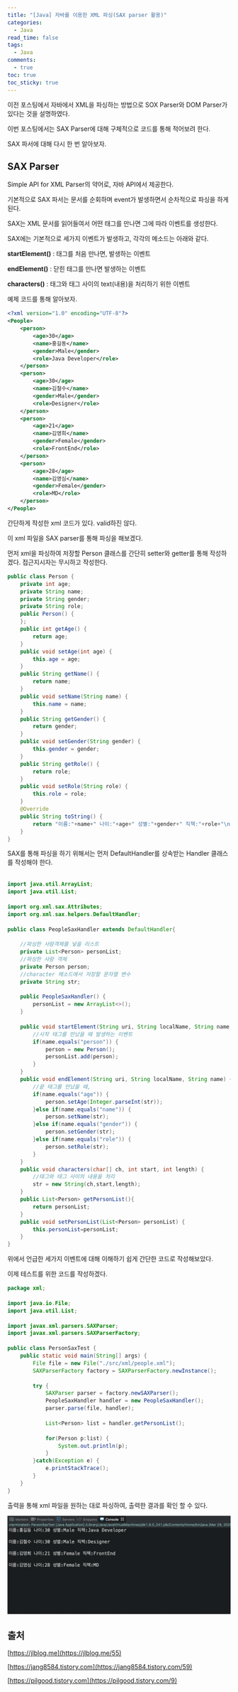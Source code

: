 ```yaml
---
title: "[Java] 자바를 이용한 XML 파싱(SAX parser 활용)"
categories:
  - Java
read_time: false
tags:
  - Java
comments:
  - true
toc: true
toc_sticky: true
---
```

이전 포스팅에서 자바에서 XML을 파싱하는 방법으로 SOX Parser와 DOM Parser가 있다는 것을 설명하였다.

이번 포스팅에서는 SAX Parser에 대해 구체적으로 코드를 통해 적어보려 한다.

SAX 파서에 대해 다시 한 번 알아보자.

## SAX Parser
Simple API for XML Parser의 약어로, 자바 API에서 제공한다.

기본적으로 SAX 파서는 문서를 순회하며 event가 발생하면서 순차적으로 파싱을 하게 된다. 

SAX는 XML 문서를 읽어들여서 어떤 태그를 만나면 그에 따라 이벤트를 생성한다.

SAX에는 기본적으로 세가지 이벤트가 발생하고, 각각의 메소드는 아래와 같다.

__startElement()__ : 태그를 처음 만나면, 발생하는 이벤트

__endElement()__ : 닫힌 태그를 만나면 발생하는 이벤트

__characters()__ : 태그와 태그 사이의 text(내용)을 처리하기 위한 이벤트

예제 코드를 통해 알아보자.

```xml
<?xml version="1.0" encoding="UTF-8"?>
<People>
	<person>
		<age>30</age>
		<name>홍길동</name>
		<gender>Male</gender>
		<role>Java Developer</role>
	</person>
	<person>
		<age>30</age>
		<name>김철수</name>
		<gender>Male</gender>
		<role>Designer</role>
	</person>
	<person>
		<age>21</age>
		<name>김영희</name>
		<gender>Female</gender>
		<role>FrontEnd</role>
	</person>
	<person>
		<age>28</age>
		<name>김영심</name>
		<gender>Female</gender>
		<role>MD</role>
	</person>
</People>
```

간단하게 작성한 xml 코드가 있다. valid하진 않다.

이 xml 파일을 SAX parser를 통해 파싱을 해보겠다.

먼저 xml을 파싱하여 저장할 Person 클래스를 간단히 setter와 getter를 통해 작성하겠다. 접근지시자는 무시하고 작성한다.

```java
public class Person {
	private int age;
	private String name;
	private String gender;
	private String role;
	public Person() {
	};
	public int getAge() {
		return age;
	}
	public void setAge(int age) {
		this.age = age;
	}
	public String getName() {
		return name;
	}
	public void setName(String name) {
		this.name = name;
	}
	public String getGender() {
		return gender;
	}
	public void setGender(String gender) {
		this.gender = gender;
	}
	public String getRole() {
		return role;
	}
	public void setRole(String role) {
		this.role = role;
	}
	@Override
	public String toString() {
		return "이름:"+name+" 나이:"+age+" 성별:"+gender+" 직책:"+role+"\n";
	}
}
```


SAX를 통해 파싱을 하기 위해서는 먼저 DefaultHandler를 상속받는 Handler 클래스를 작성해야 한다.

```java

import java.util.ArrayList;
import java.util.List;

import org.xml.sax.Attributes;
import org.xml.sax.helpers.DefaultHandler;

public class PeopleSaxHandler extends DefaultHandler{
	
	//파싱한 사람객체를 넣을 리스트
	private List<Person> personList;
	//파싱한 사람 객체
	private Person person;
	//character 메소드에서 저장할 문자열 변수
	private String str;
	
	public PeopleSaxHandler() {
		personList = new ArrayList<>();
	}
	
	public void startElement(String uri, String localName, String name, Attributes att) {
		//시작 태그를 만났을 때 발생하는 이벤트
		if(name.equals("person")) {
			person = new Person();
			personList.add(person);
		}
	}
	public void endElement(String uri, String localName, String name) {
		//끝 태그를 만났을 때,
		if(name.equals("age")) {
			person.setAge(Integer.parseInt(str));
		}else if(name.equals("name")) {
			person.setName(str);
		}else if(name.equals("gender")) {
			person.setGender(str);
		}else if(name.equals("role")) {
			person.setRole(str);
		}
	}
	public void characters(char[] ch, int start, int length) {
		//태그와 태그 사이의 내용을 처리
		str = new String(ch,start,length);
	}
    public List<Person> getPersonList(){
		return personList;
	}
	public void setPersonList(List<Person> personList) {
		this.personList=personList;
	}
}
```

위에서 언급한 세가지 이벤트에 대해 이해하기 쉽게 간단한 코드로 작성해보았다.

이제 테스트를 위한 코드를 작성하겠다.

```java
package xml;

import java.io.File;
import java.util.List;

import javax.xml.parsers.SAXParser;
import javax.xml.parsers.SAXParserFactory;

public class PersonSaxTest {
	public static void main(String[] args) {
		File file = new File("./src/xml/people.xml");
		SAXParserFactory factory = SAXParserFactory.newInstance();
		
		try {
			SAXParser parser = factory.newSAXParser();
			PeopleSaxHandler handler = new PeopleSaxHandler();
			parser.parse(file, handler);
			
			List<Person> list = handler.getPersonList();
			
			for(Person p:list) {
				System.out.println(p);
			}
		}catch(Exception e) {
			e.printStackTrace();
		}	
	}
}
```

출력을 통해 xml 파일을 원하는 대로 파싱하여, 출력한 결과를 확인 할 수 있다.

![](/assets/img/java/20200328_1.png)


## 출처
[https://jlblog.me](https://jlblog.me/55)

[https://jang8584.tistory.com](https://jang8584.tistory.com/59)

[https://pilgood.tistory.com](https://pilgood.tistory.com/9)